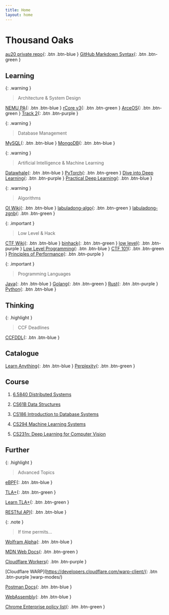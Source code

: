```yaml
---
title: Home
layout: home
---
```


# Thousand Oaks

[au20 private repo](https://github.com/1000oaks/au20/){: .btn .btn-blue }
[GitHub Markdown Syntax](https://docs.github.com/en/get-started/writing-on-github/getting-started-with-writing-and-formatting-on-github/basic-writing-and-formatting-syntax){: .btn .btn-green }

## Learning

{: .warning }
> Architecture & System Design 

[NEMU PA](https://nju-projectn.github.io/ics-pa-gitbook/ics2023/){: .btn .btn-blue }
[rCore v3](https://rcore-os.cn/rCore-Tutorial-Book-v3/index.html){: .btn .btn-green }
[ArceOS](https://rcore-os.cn/arceos-tutorial-book/){: .btn .btn-green }
[Track 2](https://scpointer.github.io/rcore2oscomp/){: .btn .btn-purple }

{: .warning }
> Database Management 

[MySQL](https://dev.mysql.com/doc/refman/8.0/en/functions.html){: .btn .btn-blue }
[MongoDB](https://www.mongodb.com/docs/manual/){: .btn .btn-blue }

{: .warning }
> Artificial Intelligence & Machine Learning 

[Datawhale](https://datawhale.feishu.cn/docs/doccn0AOicI3LJ8RwhY0cuDPSOc){: .btn .btn-blue }
[PyTorch](https://pytorch.org/tutorials/beginner/deep_learning_60min_blitz.html){: .btn .btn-green }
[Dive into Deep Learning](https://d2l.ai/index.html){: .btn .btn-purple }
[Practical Deep Learning](https://course.fast.ai/){: .btn .btn-blue }

{: .warning }
> Algorithms 

[OI Wiki](https://oi-wiki.org/){: .btn .btn-blue }
[labuladong-algo](https://labuladong.github.io/algo/){: .btn .btn-green }
[labuladong-zgnb](https://labuladong.github.io/zgnb/){: .btn .btn-green }

{: .important }
> Low Level & Hack 

[CTF Wiki](https://ctf-wiki.org/){: .btn .btn-blue }
[binhack](https://binhack.readthedocs.io/zh/latest/){: .btn .btn-green }
[low level](https://low-level.readthedocs.io/en/latest/){: .btn .btn-purple }
[Low Level Programming](https://cch123.gitbooks.io/duplicate/content/){: .btn .btn-blue }
[CTF 101](https://ctf101.org/){: .btn .btn-green }
[Principles of Performance](https://llllllllll.github.io/principles-of-performance/index.html){: .btn .btn-purple }

{: .important }
> Programming Languages 

[Java](https://dev.java/learn/getting-started/){: .btn .btn-blue }
[Golang](https://go.dev/doc/){: .btn .btn-green }
[Rust](https://doc.rust-lang.org/book/){: .btn .btn-purple }
[Python](https://docs.python.org/zh-cn/3/tutorial/index.html){: .btn .btn-blue }

## Thinking

{: .highlight }
> CCF Deadlines 

[CCFDDL](https://ccfddl.github.io/){: .btn .btn-blue }

## Catalogue

[Learn Anything](https://learn-anything.xyz/){: .btn .btn-blue }
[Perplexity](https://www.perplexity.ai/){: .btn .btn-green }

## Course

1. [6.5840 Distributed Systems](https://pdos.csail.mit.edu/6.824/)

1. [CS61B Data Structures](https://fa23.datastructur.es/)

1. [CS186 Introduction to Database Systems](https://cs186berkeley.net/)

1. [CS294 Machine Learning Systems](https://ucbrise.github.io/cs294-ai-sys-sp22/)

1. [CS231n: Deep Learning for Computer Vision](http://cs231n.stanford.edu/)

## Further

{: .highlight }
> Advanced Topics 

[eBPF](https://ebpf.io/what-is-ebpf/){: .btn .btn-blue }

[TLA+](https://lamport.azurewebsites.net/tla/learning.html){: .btn .btn-green }

[Learn TLA+](https://learntla.com/){: .btn .btn-green }

[RESTful API](https://restfulapi.net/){: .btn .btn-blue }

{: .note }
> If time permits... 

[Wolfram Alpha](https://www.wolframalpha.com/){: .btn .btn-blue }

[MDN Web Docs](https://developer.mozilla.org/en-US/){: .btn .btn-green }

[Cloudflare Workers](https://developers.cloudflare.com/workers/){: .btn .btn-purple }

[Cloudflare WARP](https://developers.cloudflare.com/warp-client/{: .btn .btn-purple }warp-modes/)

[Postman Docs](https://learning.postman.com/docs/getting-started/overview/){: .btn .btn-blue }

[WebAssembly](https://webassembly.org/){: .btn .btn-blue }

[Chrome Enterprise policy list](https://chromeenterprise.google/policies/){: .btn .btn-green }
